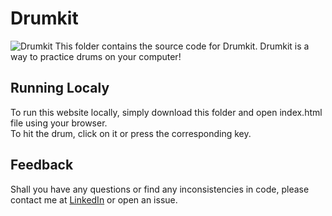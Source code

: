 # Drumkit
![Drumkit](https://user-images.githubusercontent.com/61123874/120180958-b2cb5c00-c20c-11eb-8c40-22a2d2a23b8b.png)
This folder contains the source code for Drumkit. Drumkit is a way to practice drums on your computer!

## Running Localy
To run this website locally, simply download this folder and open index.html file using your browser.   
To hit the drum, click on it or press the corresponding key.

## Feedback
Shall you have any questions or find any inconsistencies in code, please contact me at [LinkedIn](https://www.linkedin.com/in/anatoly-ryabchenko/) or open an issue.
